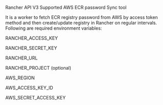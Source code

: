 Rancher API V3 Supported AWS ECR password Sync tool

It is a worker to fetch ECR registry password from AWS by access token method and then create/update registry in Rancher on regular intervals. Following are required environment variables:


RANCHER_ACCESS_KEY

RANCHER_SECRET_KEY

RANCHER_URL

RANCHER_PROJECT (optional)

AWS_REGION

AWS_ACCESS_KEY_ID

AWS_SECRET_ACCESS_KEY
